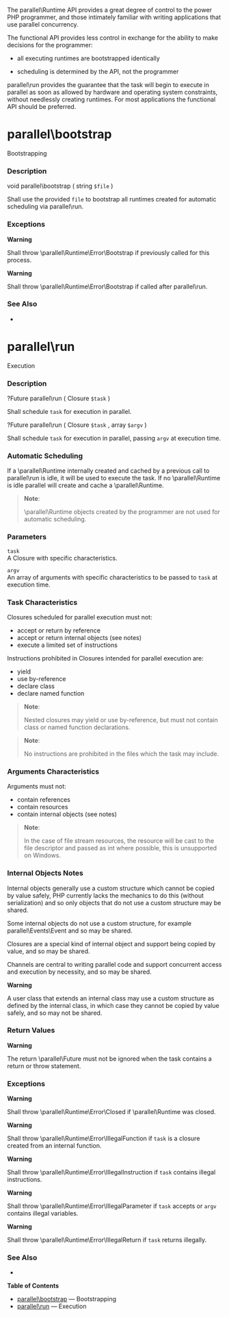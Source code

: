 The <span class="classname">parallel\\Runtime</span> API provides a
great degree of control to the power PHP programmer, and those
intimately familiar with writing applications that use parallel
concurrency.

The functional API provides less control in exchange for the ability to
make decisions for the programmer:

-   all executing runtimes are bootstrapped identically

-   scheduling is determined by the API, not the programmer

<span class="function">parallel\\run</span> provides the guarantee that
the task will begin to execute in parallel as soon as allowed by
hardware and operating system constraints, without needlessly creating
runtimes. For most applications the functional API should be preferred.

parallel\\bootstrap
===================

Bootstrapping

### Description

<span class="type">void</span> <span
class="methodname">parallel\\bootstrap</span> ( <span
class="methodparam"><span class="type">string</span> `$file`</span> )

Shall use the provided `file` to bootstrap all runtimes created for
automatic scheduling via <span class="function">parallel\\run</span>.

### Exceptions

**Warning**

Shall throw <span
class="type">\\parallel\\Runtime\\Error\\Bootstrap</span> if previously
called for this process.

**Warning**

Shall throw <span
class="type">\\parallel\\Runtime\\Error\\Bootstrap</span> if called
after <span class="function">parallel\\run</span>.

### See Also

-   <a href="/class/parallel-runtime.html#parallel\Runtime::run" class="xref"></a>

parallel\\run
=============

Execution

### Description

<span class="type">?Future</span> <span
class="methodname">parallel\\run</span> ( <span
class="methodparam"><span class="type">Closure</span> `$task`</span> )

Shall schedule `task` for execution in parallel.

<span class="type">?Future</span> <span
class="methodname">parallel\\run</span> ( <span
class="methodparam"><span class="type">Closure</span> `$task`</span> ,
<span class="methodparam"><span class="type">array</span> `$argv`</span>
)

Shall schedule `task` for execution in parallel, passing `argv` at
execution time.

### Automatic Scheduling

If a <span class="classname">\\parallel\\Runtime</span> internally
created and cached by a previous call to <span
class="function">parallel\\run</span> is idle, it will be used to
execute the task. If no <span
class="classname">\\parallel\\Runtime</span> is idle parallel will
create and cache a <span class="classname">\\parallel\\Runtime</span>.

> **Note**:
>
> <span class="classname">\\parallel\\Runtime</span> objects created by
> the programmer are not used for automatic scheduling.

### Parameters

`task`  
A <span class="classname">Closure</span> with specific characteristics.

`argv`  
An <span class="type">array</span> of arguments with specific
characteristics to be passed to `task` at execution time.

### Task Characteristics

Closures scheduled for parallel execution must not:

-   accept or return by reference
-   accept or return internal objects (see notes)
-   execute a limited set of instructions

Instructions prohibited in Closures intended for parallel execution are:

-   yield
-   use by-reference
-   declare class
-   declare named function

> **Note**:
>
> Nested closures may yield or use by-reference, but must not contain
> class or named function declarations.

> **Note**:
>
> No instructions are prohibited in the files which the task may
> include.

### Arguments Characteristics

Arguments must not:

-   contain references
-   contain resources
-   contain internal objects (see notes)

> **Note**:
>
> In the case of file stream resources, the resource will be cast to the
> file descriptor and passed as <span class="type">int</span> where
> possible, this is unsupported on Windows.

### Internal Objects Notes

Internal objects generally use a custom structure which cannot be copied
by value safely, PHP currently lacks the mechanics to do this (without
serialization) and so only objects that do not use a custom structure
may be shared.

Some internal objects do not use a custom structure, for example <span
class="classname">parallel\\Events\\Event</span> and so may be shared.

Closures are a special kind of internal object and support being copied
by value, and so may be shared.

Channels are central to writing parallel code and support concurrent
access and execution by necessity, and so may be shared.

**Warning**

A user class that extends an internal class may use a custom structure
as defined by the internal class, in which case they cannot be copied by
value safely, and so may not be shared.

### Return Values

**Warning**

The return <span class="type">\\parallel\\Future</span> must not be
ignored when the task contains a return or throw statement.

### Exceptions

**Warning**

Shall throw <span class="type">\\parallel\\Runtime\\Error\\Closed</span>
if <span class="type">\\parallel\\Runtime</span> was closed.

**Warning**

Shall throw <span
class="type">\\parallel\\Runtime\\Error\\IllegalFunction</span> if
`task` is a closure created from an internal function.

**Warning**

Shall throw <span
class="type">\\parallel\\Runtime\\Error\\IllegalInstruction</span> if
`task` contains illegal instructions.

**Warning**

Shall throw <span
class="type">\\parallel\\Runtime\\Error\\IllegalParameter</span> if
`task` accepts or `argv` contains illegal variables.

**Warning**

Shall throw <span
class="type">\\parallel\\Runtime\\Error\\IllegalReturn</span> if `task`
returns illegally.

### See Also

-   <a href="/class/parallel-runtime.html#parallel\Runtime::run" class="xref"></a>

**Table of Contents**

-   [parallel\\bootstrap](/functional/parallel.html#parallel\bootstrap)
    — Bootstrapping
-   [parallel\\run](/functional/parallel.html#parallel\run) — Execution
